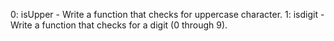 0: isUpper - Write a function that checks for uppercase character.
1: isdigit -Write a function that checks for a digit (0 through 9).

